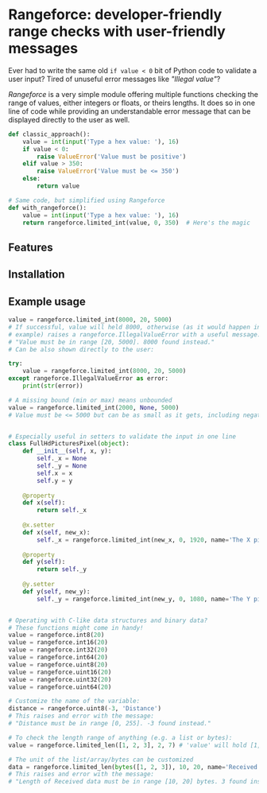 Rangeforce: developer-friendly range checks with user-friendly messages
===============================================================================


Ever had to write the same old `if value < 0` bit of Python code to validate
a user input? Tired of unuseful error messages like _"Illegal value"_?
 
_Rangeforce_ is a very simple module offering multiple functions checking
the range of values, either integers or floats, or theirs lengths. It does
so in one line of code while providing an understandable error message that
can be displayed directly to the user as well.

```python
def classic_approach():
    value = int(input('Type a hex value: '), 16)
    if value < 0:
        raise ValueError('Value must be positive')
    elif value > 350:
        raise ValueError('Value must be <= 350')
    else:
        return value

# Same code, but simplified using Rangeforce
def with_rangeforce():
    value = int(input('Type a hex value: '), 16)
    return rangeforce.limited_int(value, 0, 350)  # Here's the magic
```


Features
----------------------------------------


Installation
----------------------------------------


Example usage
----------------------------------------

```python
value = rangeforce.limited_int(8000, 20, 5000)
# If successful, value will held 8000, otherwise (as it would happen in this
# example) raises a rangeforce.IllegalValueError with a useful message:
# "Value must be in range [20, 5000]. 8000 found instead."
# Can be also shown directly to the user:

try:
    value = rangeforce.limited_int(8000, 20, 5000)
except rangeforce.IllegalValueError as error:
    print(str(error))

# A missing bound (min or max) means unbounded
value = rangeforce.limited_int(2000, None, 5000)
# Value must be <= 5000 but can be as small as it gets, including negative


# Especially useful in setters to validate the input in one line
class FullHdPicturesPixel(object):
    def __init__(self, x, y):
        self._x = None
        self._y = None
        self.x = x
        self.y = y
    
    @property
    def x(self):
        return self._x
    
    @x.setter
    def x(self, new_x):
        self._x = rangeforce.limited_int(new_x, 0, 1920, name='The X pixel coordinate')
    
    @property
    def y(self):
        return self._y
    
    @y.setter
    def y(self, new_y):
        self._y = rangeforce.limited_int(new_y, 0, 1080, name='The Y pixel coordinate')


# Operating with C-like data structures and binary data?
# These functions might come in handy!
value = rangeforce.int8(20) 
value = rangeforce.int16(20) 
value = rangeforce.int32(20) 
value = rangeforce.int64(20)
value = rangeforce.uint8(20) 
value = rangeforce.uint16(20) 
value = rangeforce.uint32(20) 
value = rangeforce.uint64(20)

# Customize the name of the variable:
distance = rangeforce.uint8(-3, 'Distance') 
# This raises and error with the message:
# "Distance must be in range [0, 255]. -3 found instead."

# To check the length range of anything (e.g. a list or bytes):
value = rangeforce.limited_len([1, 2, 3], 2, 7) # 'value' will hold [1, 2, 3]

# The unit of the list/array/bytes can be customized
data = rangeforce.limited_len(bytes([1, 2, 3]), 10, 20, name='Received data', unit='bytes')
# This raises and error with the message:
# "Length of Received data must be in range [10, 20] bytes. 3 found instead.
```
